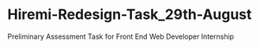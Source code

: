 # Hiremi-Redesign-Task_29th-August
Preliminary Assessment Task for Front End Web Developer Internship
